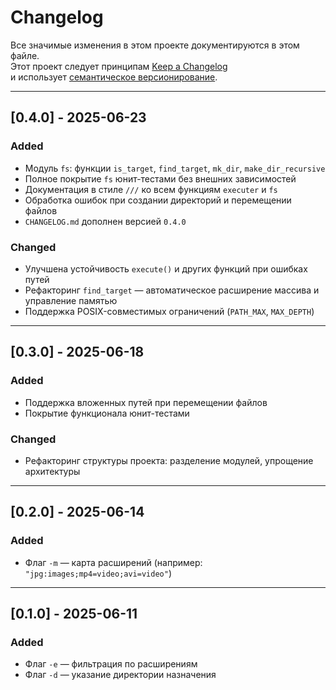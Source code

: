 # Changelog

Все значимые изменения в этом проекте документируются в этом файле.  
Этот проект следует принципам [Keep a Changelog](https://keepachangelog.com/en/1.0.0/)  
и использует [семантическое версионирование](https://semver.org/lang/ru/).

---

## [0.4.0] - 2025-06-23

### Added
- Модуль `fs`: функции `is_target`, `find_target`, `mk_dir`, `make_dir_recursive`
- Полное покрытие `fs` юнит-тестами без внешних зависимостей
- Документация в стиле `///` ко всем функциям `executer` и `fs`
- Обработка ошибок при создании директорий и перемещении файлов
- `CHANGELOG.md` дополнен версией `0.4.0`

### Changed
- Улучшена устойчивость `execute()` и других функций при ошибках путей
- Рефакторинг `find_target` — автоматическое расширение массива и управление памятью
- Поддержка POSIX-совместимых ограничений (`PATH_MAX`, `MAX_DEPTH`)

---

## [0.3.0] - 2025-06-18

### Added
- Поддержка вложенных путей при перемещении файлов
- Покрытие функционала юнит-тестами

### Changed
- Рефакторинг структуры проекта: разделение модулей, упрощение архитектуры

---

## [0.2.0] - 2025-06-14

### Added
- Флаг `-m` — карта расширений (например: `"jpg:images;mp4=video;avi=video"`)

---

## [0.1.0] - 2025-06-11

### Added
- Флаг `-e` — фильтрация по расширениям
- Флаг `-d` — указание директории назначения
